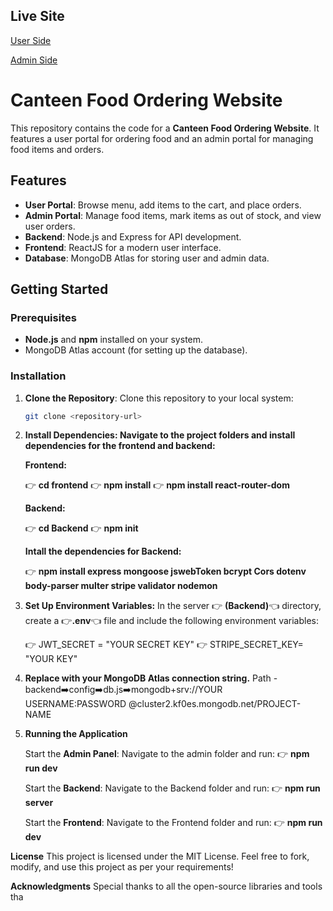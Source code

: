 ## Live Site
[User Side](https://food-app-frontend-vjgo.onrender.com/)


[Admin Side](https://food-app-admin-nwig.onrender.com/)



# Canteen Food Ordering Website

This repository contains the code for a **Canteen Food Ordering Website**. It features a user portal for ordering food and an admin portal for managing food items and orders.

## Features
- **User Portal**: Browse menu, add items to the cart, and place orders.
- **Admin Portal**: Manage food items, mark items as out of stock, and view user orders.
- **Backend**: Node.js and Express for API development.
- **Frontend**: ReactJS for a modern user interface.
- **Database**: MongoDB Atlas for storing user and admin data.

## Getting Started

### Prerequisites
- **Node.js** and **npm** installed on your system.
- MongoDB Atlas account (for setting up the database).

### Installation

1. **Clone the Repository**:
   Clone this repository to your local system:
   ```bash
   git clone <repository-url>
   
2. **Install Dependencies: Navigate to the project folders and install dependencies for the frontend and backend:**

      **Frontend:**
      
      👉 **cd frontend** 
      👉 **npm install**
      👉 **npm install react-router-dom**
      
      **Backend:**
      
      👉 **cd Backend**
      👉 **npm init**
      
      **Intall the dependencies for Backend:**
      
      👉 **npm install express mongoose jswebToken bcrypt Cors dotenv body-parser multer stripe validator nodemon**

3. **Set Up Environment Variables:**
      In the server 👉 **(Backend)**👈 directory,
      create a 👉**.env**👈 file and include the following environment variables:
      
      👉 JWT_SECRET = "YOUR SECRET KEY"
      👉 STRIPE_SECRET_KEY= "YOUR KEY"
   
5. **Replace <your-mongodb-connection-string> with your MongoDB Atlas connection string.**
      Path -  backend➡️config➡️db.js➡️mongodb+srv://YOUR USERNAME:PASSWORD @cluster2.kf0es.mongodb.net/PROJECT-NAME

6. **Running the Application**

     Start the **Admin Panel**: Navigate to the admin folder and run:
     👉 **npm run dev**
   
     Start the **Backend**: Navigate to the Backend folder and run:
     👉 **npm run server**
   
     Start the **Frontend**: Navigate to the Frontend folder and run:
     👉 **npm run dev**

**License**
This project is licensed under the MIT License.
Feel free to fork, modify, and use this project as per your requirements!

**Acknowledgments**
Special thanks to all the open-source libraries and tools tha
